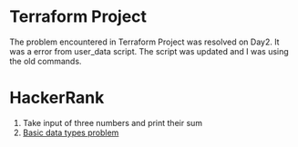 # Terraform Project
The problem encountered in Terraform Project was resolved on Day2. 
It was a error from user_data script. The script was updated and I was using the old commands.

# HackerRank
1. Take input of three numbers and print their sum <br>
2. [Basic data types problem](https://www.hackerrank.com/challenges/c-tutorial-basic-data-types/problem?isFullScreen=true) <br>
   
